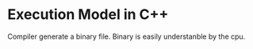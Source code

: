 # Execution Model in C++

Compiler generate a binary file. Binary is easily understanble by the cpu.

